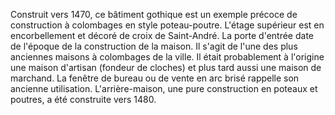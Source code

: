 Construit vers 1470, ce bâtiment gothique est un exemple précoce de construction à colombages en style poteau-poutre. L'étage supérieur est en encorbellement et décoré de croix de Saint-André. La porte d'entrée date de l'époque de la construction de la maison. Il s'agit de l'une des plus anciennes maisons à colombages de la ville. Il était probablement à l'origine une maison d'artisan (fondeur de cloches) et plus tard aussi une maison de marchand. La fenêtre de bureau ou de vente en arc brisé rappelle son ancienne utilisation. L'arrière-maison, une pure construction en poteaux et poutres, a été construite vers 1480.
